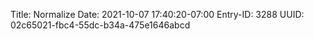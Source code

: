 Title: Normalize
Date: 2021-10-07 17:40:20-07:00
Entry-ID: 3288
UUID: 02c65021-fbc4-55dc-b34a-475e1646abcd

